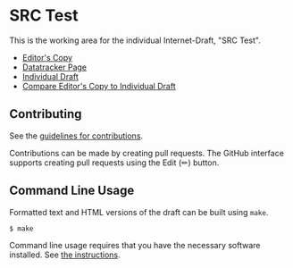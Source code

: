 # SRC Test

This is the working area for the individual Internet-Draft, "SRC Test".

* [Editor's Copy](https://kesara.github.io/i-d-tpl-test/#go.draft-rathnayake-src-test.html)
* [Datatracker Page](https://datatracker.ietf.org/doc/draft-rathnayake-src-test)
* [Individual Draft](https://datatracker.ietf.org/doc/html/draft-rathnayake-src-test)
* [Compare Editor's Copy to Individual Draft](https://kesara.github.io/i-d-tpl-test/#go.draft-rathnayake-src-test.diff)


## Contributing

See the
[guidelines for contributions](https://github.com/kesara/i-d-tpl-test/blob/main/CONTRIBUTING.md).

Contributions can be made by creating pull requests.
The GitHub interface supports creating pull requests using the Edit (✏) button.


## Command Line Usage

Formatted text and HTML versions of the draft can be built using `make`.

```sh
$ make
```

Command line usage requires that you have the necessary software installed.  See
[the instructions](https://github.com/martinthomson/i-d-template/blob/main/doc/SETUP.md).

